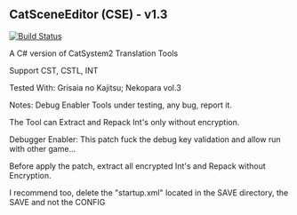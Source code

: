 ## CatSceneEditor (CSE) - v1.3
[![Build Status](https://travis-ci.org/ForumHulp/pageaddon.svg?branch=master)](http://vnx.uvnworks.com)


A C# version of CatSystem2 Translation Tools

Support CST, CSTL, INT

Tested With: Grisaia no Kajitsu; Nekopara vol.3

Notes:
Debug Enabler Tools under testing, any bug, report it.

The Tool can Extract and Repack Int's only without encryption.


Debugger Enabler:
This patch fuck the debug key validation and allow run with other game...

Before apply the patch, extract all encrypted Int's and Repack without Encryption.

I recommend too, delete the "startup.xml" located in the SAVE directory, the SAVE and not the CONFIG
